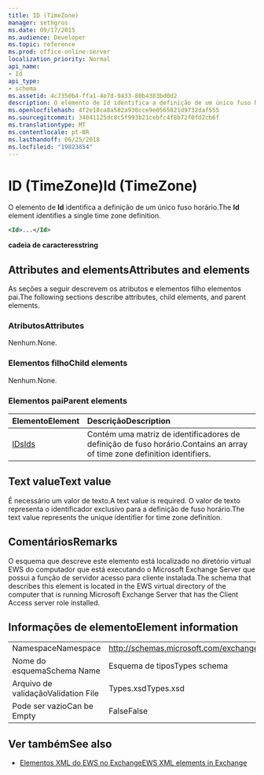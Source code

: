 ```yaml
---
title: ID (TimeZone)
manager: sethgros
ms.date: 09/17/2015
ms.audience: Developer
ms.topic: reference
ms.prod: office-online-server
localization_priority: Normal
api_name:
- Id
api_type:
- schema
ms.assetid: 4c7350b4-ffa1-4e7d-9433-80b4383bd0d2
description: O elemento de Id identifica a definição de um único fuso horário.
ms.openlocfilehash: 4f2e18ca8a582a930cce9e0565821d9732daf555
ms.sourcegitcommit: 34041125dc8c5f993b21cebfc4f8b72f0fd2cb6f
ms.translationtype: MT
ms.contentlocale: pt-BR
ms.lasthandoff: 06/25/2018
ms.locfileid: "19823854"
---
```

# <a name="id-timezone"></a><span data-ttu-id="c2670-103">ID (TimeZone)</span><span class="sxs-lookup"><span data-stu-id="c2670-103">Id (TimeZone)</span></span>

<span data-ttu-id="c2670-104">O elemento de **Id** identifica a definição de um único fuso horário.</span><span class="sxs-lookup"><span data-stu-id="c2670-104">The **Id** element identifies a single time zone definition.</span></span> 
  
```xml
<Id>...</Id>
```

 <span data-ttu-id="c2670-105">**cadeia de caracteres**</span><span class="sxs-lookup"><span data-stu-id="c2670-105">**string**</span></span>
## <a name="attributes-and-elements"></a><span data-ttu-id="c2670-106">Attributes and elements</span><span class="sxs-lookup"><span data-stu-id="c2670-106">Attributes and elements</span></span>

<span data-ttu-id="c2670-107">As seções a seguir descrevem os atributos e elementos filho elementos pai.</span><span class="sxs-lookup"><span data-stu-id="c2670-107">The following sections describe attributes, child elements, and parent elements.</span></span>
  
### <a name="attributes"></a><span data-ttu-id="c2670-108">Atributos</span><span class="sxs-lookup"><span data-stu-id="c2670-108">Attributes</span></span>

<span data-ttu-id="c2670-109">Nenhum.</span><span class="sxs-lookup"><span data-stu-id="c2670-109">None.</span></span>
  
### <a name="child-elements"></a><span data-ttu-id="c2670-110">Elementos filho</span><span class="sxs-lookup"><span data-stu-id="c2670-110">Child elements</span></span>

<span data-ttu-id="c2670-111">Nenhum.</span><span class="sxs-lookup"><span data-stu-id="c2670-111">None.</span></span>
  
### <a name="parent-elements"></a><span data-ttu-id="c2670-112">Elementos pai</span><span class="sxs-lookup"><span data-stu-id="c2670-112">Parent elements</span></span>

|<span data-ttu-id="c2670-113">**Elemento**</span><span class="sxs-lookup"><span data-stu-id="c2670-113">**Element**</span></span>|<span data-ttu-id="c2670-114">**Descrição**</span><span class="sxs-lookup"><span data-stu-id="c2670-114">**Description**</span></span>|
|:-----|:-----|
|[<span data-ttu-id="c2670-115">IDs</span><span class="sxs-lookup"><span data-stu-id="c2670-115">Ids</span></span>](ids.md) <br/> |<span data-ttu-id="c2670-116">Contém uma matriz de identificadores de definição de fuso horário.</span><span class="sxs-lookup"><span data-stu-id="c2670-116">Contains an array of time zone definition identifiers.</span></span>  <br/> |
   
## <a name="text-value"></a><span data-ttu-id="c2670-117">Text value</span><span class="sxs-lookup"><span data-stu-id="c2670-117">Text value</span></span>

<span data-ttu-id="c2670-118">É necessário um valor de texto.</span><span class="sxs-lookup"><span data-stu-id="c2670-118">A text value is required.</span></span> <span data-ttu-id="c2670-119">O valor de texto representa o identificador exclusivo para a definição de fuso horário.</span><span class="sxs-lookup"><span data-stu-id="c2670-119">The text value represents the unique identifier for time zone definition.</span></span>
  
## <a name="remarks"></a><span data-ttu-id="c2670-120">Comentários</span><span class="sxs-lookup"><span data-stu-id="c2670-120">Remarks</span></span>

<span data-ttu-id="c2670-121">O esquema que descreve este elemento está localizado no diretório virtual EWS do computador que está executando o Microsoft Exchange Server que possui a função de servidor acesso para cliente instalada.</span><span class="sxs-lookup"><span data-stu-id="c2670-121">The schema that describes this element is located in the EWS virtual directory of the computer that is running Microsoft Exchange Server that has the Client Access server role installed.</span></span>
  
## <a name="element-information"></a><span data-ttu-id="c2670-122">Informações de elemento</span><span class="sxs-lookup"><span data-stu-id="c2670-122">Element information</span></span>

|||
|:-----|:-----|
|<span data-ttu-id="c2670-123">Namespace</span><span class="sxs-lookup"><span data-stu-id="c2670-123">Namespace</span></span>  <br/> |http://schemas.microsoft.com/exchange/services/2006/types  <br/> |
|<span data-ttu-id="c2670-124">Nome do esquema</span><span class="sxs-lookup"><span data-stu-id="c2670-124">Schema Name</span></span>  <br/> |<span data-ttu-id="c2670-125">Esquema de tipos</span><span class="sxs-lookup"><span data-stu-id="c2670-125">Types schema</span></span>  <br/> |
|<span data-ttu-id="c2670-126">Arquivo de validação</span><span class="sxs-lookup"><span data-stu-id="c2670-126">Validation File</span></span>  <br/> |<span data-ttu-id="c2670-127">Types.xsd</span><span class="sxs-lookup"><span data-stu-id="c2670-127">Types.xsd</span></span>  <br/> |
|<span data-ttu-id="c2670-128">Pode ser vazio</span><span class="sxs-lookup"><span data-stu-id="c2670-128">Can be Empty</span></span>  <br/> |<span data-ttu-id="c2670-129">False</span><span class="sxs-lookup"><span data-stu-id="c2670-129">False</span></span>  <br/> |
   
## <a name="see-also"></a><span data-ttu-id="c2670-130">Ver também</span><span class="sxs-lookup"><span data-stu-id="c2670-130">See also</span></span>



- [<span data-ttu-id="c2670-131">Elementos XML do EWS no Exchange</span><span class="sxs-lookup"><span data-stu-id="c2670-131">EWS XML elements in Exchange</span></span>](ews-xml-elements-in-exchange.md)

